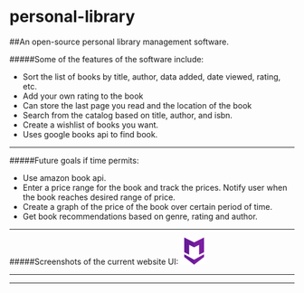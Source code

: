 # personal-library
##An open-source personal library management software. 

#####Some of the features of the software include:
* Sort the list of books by title, author, data added, date viewed, rating, etc.
* Add your own rating to the book
* Can store the last page you read and the location of the book
* Search from the catalog based on title, author, and isbn.
* Create a wishlist of books you want.
* Uses google books api to find book.

---

#####Future goals if time permits:
* Use amazon book api.
* Enter a price range for the book and track the prices. Notify user when the book reaches desired range of price.
* Create a graph of the price of the book over certain period of time.
* Get book recommendations based on genre, rating and author.

---

#####Screenshots of the current website UI:
![alt text](https://github.com/adam-p/markdown-here/raw/master/src/common/images/icon48.png "Logo Title Text 1")

---

---
